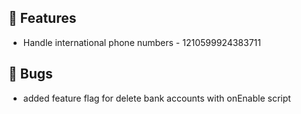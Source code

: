 ## 🚀 Features

- Handle international phone numbers - 1210599924383711


## 🐛 Bugs

- added feature flag for delete bank accounts with onEnable script